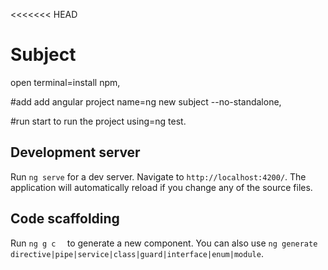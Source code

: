 <<<<<<< HEAD
# Subject
open terminal=install npm,

#add
add angular project name=ng new subject --no-standalone,

#run
start to run the project using=ng test.

## Development server

Run `ng serve` for a dev server. Navigate to `http://localhost:4200/`. The application will automatically reload if you change any of the source files.

## Code scaffolding

Run `ng g c  ` to generate a new component. You can also use `ng generate directive|pipe|service|class|guard|interface|enum|module`.
